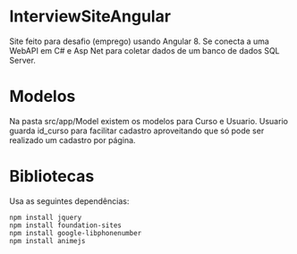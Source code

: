 # InterviewSiteAngular  
  
Site feito para desafio (emprego) usando Angular 8. Se conecta a uma WebAPI em C# e Asp Net para coletar dados de um banco de dados SQL Server.  
  
# Modelos  
  
Na pasta src/app/Model existem os modelos para Curso e Usuario. Usuario guarda id_curso para facilitar cadastro
aproveitando que só pode ser realizado um cadastro por página.
  
# Bibliotecas  
  
Usa as seguintes dependências:  
  
```
npm install jquery  
npm install foundation-sites  
npm install google-libphonenumber  
npm install animejs  
```
